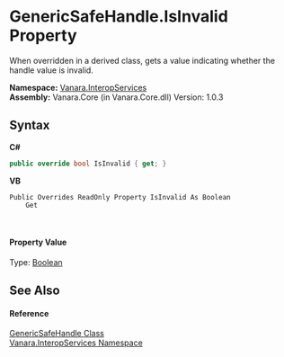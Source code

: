 # GenericSafeHandle.IsInvalid Property 
 

When overridden in a derived class, gets a value indicating whether the handle value is invalid.

**Namespace:**&nbsp;<a href="46913109-b3e0-3b59-6f7f-071f8aa90bf0">Vanara.InteropServices</a><br />**Assembly:**&nbsp;Vanara.Core (in Vanara.Core.dll) Version: 1.0.3

## Syntax

**C#**<br />
``` C#
public override bool IsInvalid { get; }
```

**VB**<br />
``` VB
Public Overrides ReadOnly Property IsInvalid As Boolean
	Get
```

<br />

#### Property Value
Type: <a href="http://msdn2.microsoft.com/en-us/library/a28wyd50" target="_blank">Boolean</a>

## See Also


#### Reference
<a href="94934b60-853c-0a8d-4e6a-b86dd4362d0a">GenericSafeHandle Class</a><br /><a href="46913109-b3e0-3b59-6f7f-071f8aa90bf0">Vanara.InteropServices Namespace</a><br />